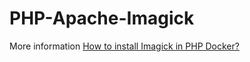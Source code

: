 # PHP-Apache-Imagick

More information [How to install Imagick in PHP Docker?](https://webapplicationconsultant.com/docker/how-to-install-imagick-in-php-docker/)
